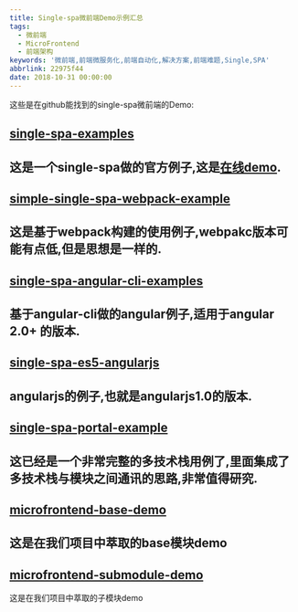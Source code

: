 ```yaml
---
title: Single-spa微前端Demo示例汇总
tags:
  - 微前端
  - MicroFrontend
  - 前端架构
keywords: '微前端,前端微服务化,前端自动化,解决方案,前端难题,Single,SPA'
abbrlink: 22975f44
date: 2018-10-31 00:00:00
---
```


这些是在github能找到的single-spa微前端的Demo:

## [single-spa-examples](https://github.com/CanopyTax/single-spa-examples) 

这是一个single-spa做的官方例子,这是[在线demo](http://single-spa.surge.sh).
---

## [simple-single-spa-webpack-example](https://github.com/joeldenning/simple-single-spa-webpack-example) 
这是基于webpack构建的使用例子,webpakc版本可能有点低,但是思想是一样的.
---

## [single-spa-angular-cli-examples](https://github.com/PlaceMe-SAS/single-spa-angular-cli-examples) 
基于angular-cli做的angular例子,适用于angular 2.0+ 的版本.
---

## [single-spa-es5-angularjs](https://github.com/joeldenning/single-spa-es5-angularjs) 
angularjs的例子,也就是angularjs1.0的版本.
---

## [single-spa-portal-example](https://github.com/me-12/single-spa-portal-example) 
这已经是一个非常完整的多技术栈用例了,里面集成了多技术栈与模块之间通讯的思路,非常值得研究.
---

## [microfrontend-base-demo](https://github.com/Fantasy9527/microfrontend-base-demo) 
这是在我们项目中萃取的base模块demo
---

## [microfrontend-submodule-demo](https://github.com/Fantasy9527/microfrontend-submodule-demo) 
这是在我们项目中萃取的子模块demo